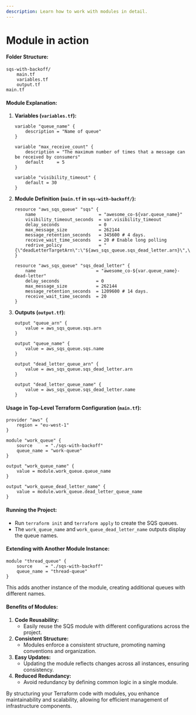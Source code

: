 ```yaml
---
description: Learn how to work with modules in detail.
---
```


# Module in action

#### Folder Structure:

```plaintext
sqs-with-backoff/
    main.tf
    variables.tf
    output.tf
main.tf
```

#### Module Explanation:

1.  **Variables (`variables.tf`):**

    ```hcl
    variable "queue_name" {
        description = "Name of queue"
    }

    variable "max_receive_count" {
        description = "The maximum number of times that a message can be received by consumers"
        default     = 5
    }

    variable "visibility_timeout" {
        default = 30
    }
    ```
2.  **Module Definition (`main.tf` in `sqs-with-backoff/`):**

    ```hcl
    resource "aws_sqs_queue" "sqs" {
        name                        = "awesome_co-${var.queue_name}"
        visibility_timeout_seconds  = var.visibility_timeout
        delay_seconds               = 0
        max_message_size            = 262144
        message_retention_seconds   = 345600 # 4 days.
        receive_wait_time_seconds   = 20 # Enable long polling
        redrive_policy              = "{\"deadLetterTargetArn\":\"${aws_sqs_queue.sqs_dead_letter.arn}\",\"maxReceiveCount\":${var.max_receive_count}}"
    }

    resource "aws_sqs_queue" "sqs_dead_letter" {
        name                       = "awesome_co-${var.queue_name}-dead-letter"
        delay_seconds              = 0
        max_message_size           = 262144
        message_retention_seconds  = 1209600 # 14 days.
        receive_wait_time_seconds  = 20
    }
    ```
3.  **Outputs (`output.tf`):**

    ```hcl
    output "queue_arn" {
        value = aws_sqs_queue.sqs.arn
    }

    output "queue_name" {
        value = aws_sqs_queue.sqs.name
    }

    output "dead_letter_queue_arn" {
        value = aws_sqs_queue.sqs_dead_letter.arn
    }

    output "dead_letter_queue_name" {
        value = aws_sqs_queue.sqs_dead_letter.name
    }
    ```

#### Usage in Top-Level Terraform Configuration (`main.tf`):

```hcl
provider "aws" {
    region = "eu-west-1"
}

module "work_queue" {
    source     = "./sqs-with-backoff"
    queue_name = "work-queue"
}

output "work_queue_name" {
    value = module.work_queue.queue_name
}

output "work_queue_dead_letter_name" {
    value = module.work_queue.dead_letter_queue_name
}
```

#### Running the Project:

* Run `terraform init` and `terraform apply` to create the SQS queues.
* The `work_queue_name` and `work_queue_dead_letter_name` outputs display the queue names.

#### Extending with Another Module Instance:

```hcl
module "thread_queue" {
    source     = "./sqs-with-backoff"
    queue_name = "thread-queue"
}
```

This adds another instance of the module, creating additional queues with different names.

#### Benefits of Modules:

1. **Code Reusability:**
   * Easily reuse the SQS module with different configurations across the project.
2. **Consistent Structure:**
   * Modules enforce a consistent structure, promoting naming conventions and organization.
3. **Easy Updates:**
   * Updating the module reflects changes across all instances, ensuring consistency.
4. **Reduced Redundancy:**
   * Avoid redundancy by defining common logic in a single module.

By structuring your Terraform code with modules, you enhance maintainability and scalability, allowing for efficient management of infrastructure components.
